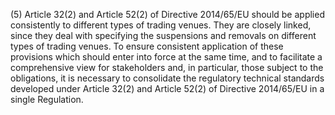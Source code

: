 (5) Article 32(2) and Article 52(2) of Directive 2014/65/EU should be applied consistently to different types of trading venues. They are closely linked, since they deal with specifying the suspensions and removals on different types of trading venues. To ensure consistent application of these provisions which should enter into force at the same time, and to facilitate a comprehensive view for stakeholders and, in particular, those subject to the obligations, it is necessary to consolidate the regulatory technical standards developed under Article 32(2) and Article 52(2) of Directive 2014/65/EU in a single Regulation.